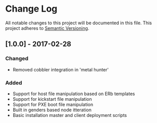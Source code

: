 # Change Log

All notable changes to this project will be documented in this file.
This project adheres to [Semantic Versioning](http://semver.org/).

## [1.0.0] - 2017-02-28

### Changed
- Removed cobbler integration in 'metal hunter'

### Added
- Support for host file manipulation based on ERb templates
- Support for kickstart file manipulation
- Support for PXE boot file manipulation
- Built in genders based node itteration
- Basic installation master and client deployment scripts

